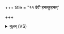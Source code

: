 +++
title = "११ देवी हनत्कुहनत्"

+++
<details><summary>मूलम् (VS)</summary>

दे॒वी ह॑न॒त्कुह॑नत् ॥
</details>
